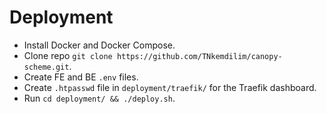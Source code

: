 # Deployment
- Install Docker and Docker Compose.
- Clone repo `git clone https://github.com/TNkemdilim/canopy-scheme.git`.
- Create FE and BE `.env` files.
- Create `.htpasswd` file in `deployment/traefik/` for the Traefik dashboard.
- Run `cd deployment/ && ./deploy.sh`.